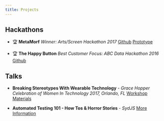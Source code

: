 ```yaml
---
title: Projects
---
```


## Hackathons

* 🏆 **MetaMorf** *Winner: Arts/Screen Hackathon 2017*
  [Github](https://github.com/sreejagpt/artscreenhack) [Prototype](https://metamorf.herokuapp.com/)

* 🏆 **The Happy Button** *Best Customer Focus: ABC Data Hackathon 2016*
  [Github](https://github.com/sreejagpt/ABCGoodNews)

## Talks

* **Breaking Stereotypes With Wearable Technology** - *Grace Hopper Celebration of Women In Technology 2017, Orlando, FL*
  [Workshop Materials](https://github.com/sreejagpt/hashtag-bracelet/wiki)

* **Automated Testing 101 - How Tos & Horror Stories** - *SydJS*
  [More Information](https://www.sydjs.com/meetups/testing-1-2)
